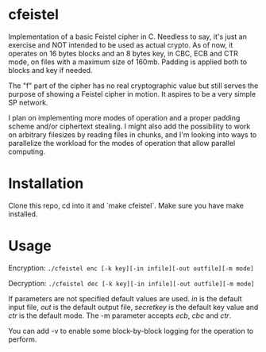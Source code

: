 # cfeistel
<p>Implementation of a basic Feistel cipher in C. Needless to say, it's just an exercise and NOT intended to be used as actual crypto.
As of now, it operates on 16 bytes blocks and an 8 bytes key, in CBC, ECB and CTR mode, on files with a maximum size of 160mb. Padding is applied both to blocks and key if needed.</p>
<p>The "f" part of the cipher has no real cryptographic value but still serves the purpose of showing a Feistel cipher in motion. It aspires to be a very simple SP network.</p>
<p>I plan on implementing more modes of operation and a proper padding scheme and/or ciphertext stealing. I might also add the possibility to work on arbitrary filesizes by reading files in chunks, and I'm looking into ways to parallelize the workload for the modes of operation that allow parallel computing. </p>

# Installation
<p>Clone this repo, cd into it and `make cfeistel`. Make sure you have make installed.</p>

# Usage
Encryption:
`./cfeistel enc [-k key][-in infile][-out outfile][-m mode]`

Decryption:
`./cfeistel dec [-k key][-in infile][-out outfile][-m mode]`

<p>If parameters are not specified default values are used. 
<em>in</em> is the default input file, <em>out</em> is the default output file, <em>secretkey</em> is the default key value and <em>ctr</em> is the default mode. The -m parameter accepts <em>ecb</em>, <em>cbc</em> and <em>ctr</em>.

You can add -v to enable some block-by-block logging for the operation to perform.</p>
